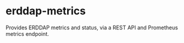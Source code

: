 # erddap-metrics

Provides ERDDAP metrics and status, via a REST API and Prometheus metrics endpoint.
